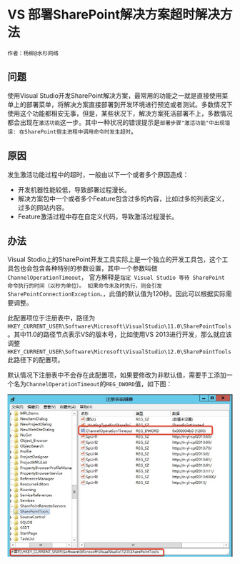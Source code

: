 # VS 部署SharePoint解决方案超时解决方法

    作者：杨柳@水杉网络
    
## 问题

使用Visual Studio开发SharePoint解决方案，最常用的功能之一就是直接使用菜单上的部署菜单，将解决方案直接部署到开发环境进行预览或者测试。多数情况下使用这个功能都相安无事，但是，某些状况下，解决方案死活部署不上，多数情况都会出现在`激活功能`这一步。其中一种状况的错误提示是`部署步骤"激活功能"中出现错误: 在SharePoint宿主进程中调用命令时发生超时`。

## 原因

发生激活功能过程中的超时，一般由以下一个或者多个原因造成：

* 开发机器性能较低，导致部署过程漫长。
* 解决方案包中一个或者多个Feature包含过多的内容，比如过多的列表定义，过多的网站内容。
* Feature激活过程中存在自定义代码，导致激活过程漫长。


## 办法

Visual Stodio上的SharePoint开发工具实际上是一个独立的开发工具包，这个工具包也会包含各种特别的参数设置，其中一个参数叫做`ChannelOperationTimeout`， 官方解释是`指定 Visual Studio 等待 SharePoint 命令执行的时间（以秒为单位）。 如果命令未及时执行，则会引发 SharePointConnectionException。`，此值的默认值为120秒。因此可以根据实际需要调整。

此配置项位于注册表中，路径为`HKEY_CURRENT_USER\Software\Microsoft\VisualStudio\11.0\SharePointTools `。其中11.0的路径节点表示VS的版本号，比如使用VS 2013进行开发，那么就应该调整`HKEY_CURRENT_USER\Software\Microsoft\VisualStudio\12.0\SharePointTools `此路径下的配置项。

默认情况下注册表中不会存在此配置项，如果要修改为非默认值，需要手工添加一个名为`ChannelOperationTimeout`的`REG_DWORD`值，如下图：

![注册表配置界面](1.png)